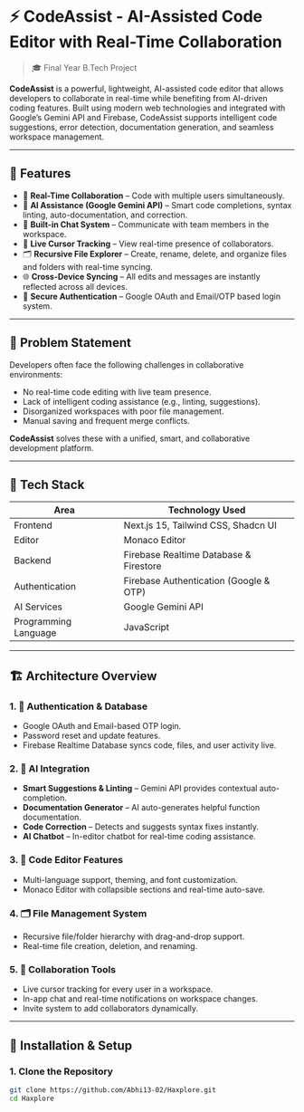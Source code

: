 # ⚡ CodeAssist - AI-Assisted Code Editor with Real-Time Collaboration

> 🎓 Final Year B.Tech Project

**CodeAssist** is a powerful, lightweight, AI-assisted code editor that allows developers to collaborate in real-time while benefiting from AI-driven coding features. Built using modern web technologies and integrated with Google’s Gemini API and Firebase, CodeAssist supports intelligent code suggestions, error detection, documentation generation, and seamless workspace management.

---

## 🚀 Features

- 🔄 **Real-Time Collaboration** – Code with multiple users simultaneously.
- 🤖 **AI Assistance (Google Gemini API)** – Smart code completions, syntax linting, auto-documentation, and correction.
- 💬 **Built-in Chat System** – Communicate with team members in the workspace.
- 👥 **Live Cursor Tracking** – View real-time presence of collaborators.
- 🗂️ **Recursive File Explorer** – Create, rename, delete, and organize files and folders with real-time syncing.
- 🌐 **Cross-Device Syncing** – All edits and messages are instantly reflected across all devices.
- 🔐 **Secure Authentication** – Google OAuth and Email/OTP based login system.

---

## 🧠 Problem Statement

Developers often face the following challenges in collaborative environments:

- No real-time code editing with live team presence.
- Lack of intelligent coding assistance (e.g., linting, suggestions).
- Disorganized workspaces with poor file management.
- Manual saving and frequent merge conflicts.

**CodeAssist** solves these with a unified, smart, and collaborative development platform.

---

## 🧩 Tech Stack

| Area                   | Technology Used                           |
|------------------------|-------------------------------------------|
| Frontend               | Next.js 15, Tailwind CSS, Shadcn UI       |
| Editor                 | Monaco Editor                             |
| Backend                | Firebase Realtime Database & Firestore    |
| Authentication         | Firebase Authentication (Google & OTP)    |
| AI Services            | Google Gemini API                         |
| Programming Language   | JavaScript                                |

---

## 🏗️ Architecture Overview

### 1. 🔐 Authentication & Database
- Google OAuth and Email-based OTP login.
- Password reset and update features.
- Firebase Realtime Database syncs code, files, and user activity live.

### 2. 🤖 AI Integration
- **Smart Suggestions & Linting** – Gemini API provides contextual auto-completion.
- **Documentation Generator** – AI auto-generates helpful function documentation.
- **Code Correction** – Detects and suggests syntax fixes instantly.
- **AI Chatbot** – In-editor chatbot for real-time coding assistance.

### 3. 📝 Code Editor Features
- Multi-language support, theming, and font customization.
- Monaco Editor with collapsible sections and real-time auto-save.

### 4. 🗂️ File Management System
- Recursive file/folder hierarchy with drag-and-drop support.
- Real-time file creation, deletion, and renaming.

### 5. 👥 Collaboration Tools
- Live cursor tracking for every user in a workspace.
- In-app chat and real-time notifications on workspace changes.
- Invite system to add collaborators dynamically.

---

## 🔧 Installation & Setup

### 1. Clone the Repository

```bash
git clone https://github.com/Abhi13-02/Haxplore.git
cd Haxplore
